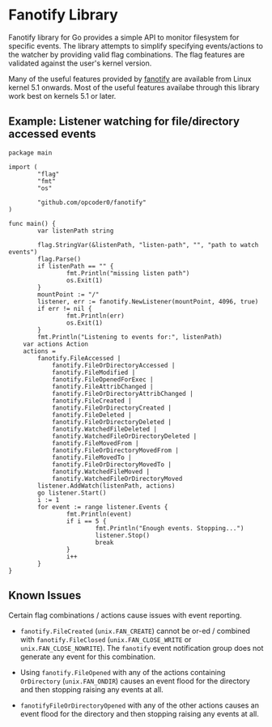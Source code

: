# Fanotify Library

Fanotify library for Go provides a simple API to monitor filesystem for specific events. The library attempts to simplify specifying events/actions to the watcher by providing valid flag combinations. The flag features are validated against the user's kernel version.

Many of the useful features provided by [fanotify](https://man7.org/linux/man-pages/man7/fanotify.7.html) are available from Linux kernel 5.1 onwards. Most of the useful features availabe through this library work best on kernels 5.1 or later.

## Example: Listener watching for file/directory accessed events

```
package main

import (
        "flag"
        "fmt"
        "os"

        "github.com/opcoder0/fanotify"
)

func main() {
        var listenPath string

        flag.StringVar(&listenPath, "listen-path", "", "path to watch events")
        flag.Parse()
        if listenPath == "" {
                fmt.Println("missing listen path")
                os.Exit(1)
        }
        mountPoint := "/"
        listener, err := fanotify.NewListener(mountPoint, 4096, true)
        if err != nil {
                fmt.Println(err)
                os.Exit(1)
        }
        fmt.Println("Listening to events for:", listenPath)
	var actions Action
	actions =
		fanotify.FileAccessed |
			fanotify.FileOrDirectoryAccessed |
			fanotify.FileModified |
			fanotify.FileOpenedForExec |
			fanotify.FileAttribChanged |
			fanotify.FileOrDirectoryAttribChanged |
			fanotify.FileCreated |
			fanotify.FileOrDirectoryCreated |
			fanotify.FileDeleted |
			fanotify.FileOrDirectoryDeleted |
			fanotify.WatchedFileDeleted |
			fanotify.WatchedFileOrDirectoryDeleted |
			fanotify.FileMovedFrom |
			fanotify.FileOrDirectoryMovedFrom |
			fanotify.FileMovedTo |
			fanotify.FileOrDirectoryMovedTo |
			fanotify.WatchedFileMoved |
			fanotify.WatchedFileOrDirectoryMoved
        listener.AddWatch(listenPath, actions)
        go listener.Start()
        i := 1
        for event := range listener.Events {
                fmt.Println(event)
                if i == 5 {
                        fmt.Println("Enough events. Stopping...")
                        listener.Stop()
                        break
                }
                i++
        }
}
```

## Known Issues

Certain flag combinations / actions cause issues with event reporting.

- `fanotify.FileCreated` (`unix.FAN_CREATE`) cannot be or-ed / combined with `fanotify.FileClosed` (`unix.FAN_CLOSE_WRITE` or `unix.FAN_CLOSE_NOWRITE`). The `fanotify` event notification group does not generate any event for this combination.

- Using `fanotify.FileOpened` with any of the actions containing `OrDirectory` (`unix.FAN_ONDIR`) causes an event flood for the directory and then stopping raising any events at all.

- `fanotifyFileOrDirectoryOpened` with any of the other actions causes an event flood for the directory and then stopping raising any events at all.
